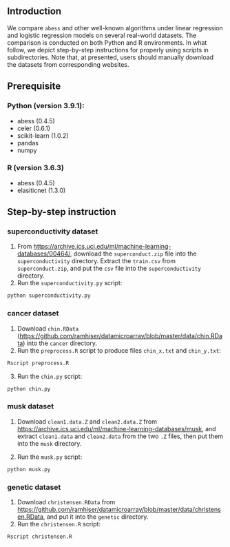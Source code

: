 ## Introduction

We compare `abess` and other well-known algorithms under linear regression and logistic regression models on several real-world datasets. The comparison is conducted on both Python and R environments. In what follow, we depict step-by-step instructions for properly using scripts in subdirectories. 
Note that, at presented, users should manually download the datasets from corresponding websites. 

## Prerequisite

### Python (version 3.9.1):

- abess (0.4.5)
- celer (0.6.1)
- scikit-learn (1.0.2)
- pandas
- numpy

### R (version 3.6.3)
- abess (0.4.5)
- elasiticnet (1.3.0)

## Step-by-step instruction
### superconductivity dataset
1. From https://archive.ics.uci.edu/ml/machine-learning-databases/00464/, download the `superconduct.zip` file into the `superconductivity` directory. Extract the `train.csv` from `superconduct.zip`, and put the `csv` file into the `superconductivity` directory. 
2. Run the `superconductivity.py` script:

```bash
python superconductivity.py
```

### cancer dataset

1. Download `chin.RData` (https://github.com/ramhiser/datamicroarray/blob/master/data/chin.RData) into the `cancer` directory. 
2. Run the `preprocess.R` script to produce files `chin_x.txt` and `chin_y.txt`:

```bash
Rscript preprocess.R
```

3. Run the `chin.py` script:
```bash
python chin.py
```

### musk dataset

1. Download `clean1.data.Z` and `clean2.data.Z` from https://archive.ics.uci.edu/ml/machine-learning-databases/musk, and extract `clean1.data` and `clean2.data` from the two `.Z` files, then put them into the `musk` directory. 

2. Run the `musk.py` script:
```bash
python musk.py
```

### genetic dataset

1. Download `christensen.RData` from https://github.com/ramhiser/datamicroarray/blob/master/data/christensen.RData, and put it into the `genetic` directory.
2. Run the `christensen.R` script:
```bash
Rscript christensen.R
```

